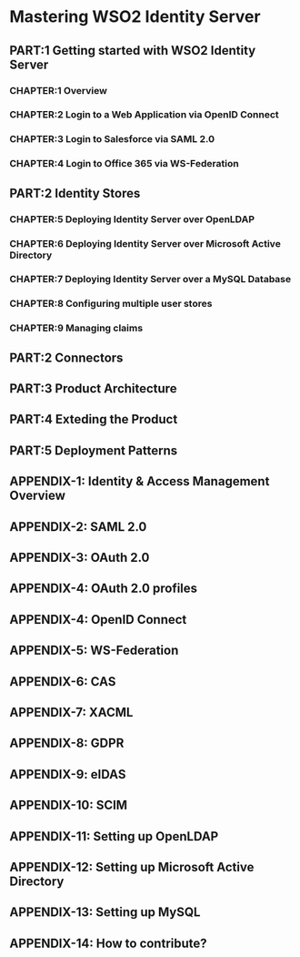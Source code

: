 # Mastering WSO2 Identity Server

## PART:1 Getting started with WSO2 Identity Server

### CHAPTER:1 Overview
### CHAPTER:2 Login to a Web Application via OpenID Connect
### CHAPTER:3 Login to Salesforce via SAML 2.0
### CHAPTER:4 Login to Office 365 via WS-Federation

## PART:2 Identity Stores

### CHAPTER:5 Deploying Identity Server over OpenLDAP
### CHAPTER:6 Deploying Identity Server over Microsoft Active Directory
### CHAPTER:7 Deploying Identity Server over a MySQL Database
### CHAPTER:8 Configuring multiple user stores
### CHAPTER:9 Managing claims

## PART:2 Connectors
## PART:3 Product Architecture
## PART:4 Exteding the Product
## PART:5 Deployment Patterns

## APPENDIX-1: Identity & Access Management Overview
## APPENDIX-2: SAML 2.0
## APPENDIX-3: OAuth 2.0
## APPENDIX-4: OAuth 2.0 profiles
## APPENDIX-4: OpenID Connect
## APPENDIX-5: WS-Federation
## APPENDIX-6: CAS 
## APPENDIX-7: XACML
## APPENDIX-8: GDPR
## APPENDIX-9: eIDAS
## APPENDIX-10: SCIM
## APPENDIX-11: Setting up OpenLDAP
## APPENDIX-12: Setting up Microsoft Active Directory
## APPENDIX-13: Setting up MySQL
## APPENDIX-14: How to contribute?
